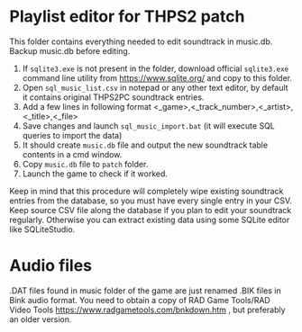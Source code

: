 # Playlist editor for THPS2 patch
This folder contains everything needed to edit soundtrack in music.db.
Backup music.db before editing.

1. If ```sqlite3.exe``` is not present in the folder, download official ```sqlite3.exe``` command line utility from https://www.sqlite.org/ and copy to this folder.
2. Open ```sql_music_list.csv``` in notepad or any other text editor, by default it contains original THPS2PC soundtrack entries.
3. Add a few lines in following format <_game>,<_track_number>,<_artist>,<_title>,<_file>
4. Save changes and launch ```sql_music_import.bat``` (it will execute SQL queries to import the data)
5. It should create ```music.db``` file and output the new soundtrack table contents in a cmd window.
6. Copy ```music.db``` file to ```patch``` folder.
5. Launch the game to check if it worked.

Keep in mind that this procedure will completely wipe existing soundtrack entries from the database, so you must have every single entry in your CSV.
Keep source CSV file along the database if you plan to edit your soundtrack regularly. Otherwise you can extract existing data using some SQLite editor like SQLiteStudio.

# Audio files
.DAT files found in music folder of the game are just renamed .BIK files in Bink audio format. You need to obtain a copy of RAD Game Tools/RAD Video Tools https://www.radgametools.com/bnkdown.htm , but preferably an older version.

